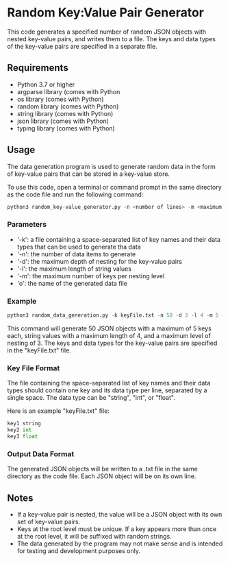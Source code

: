 # Random Key:Value Pair Generator

This code generates a specified number of random JSON objects with nested key-value pairs, and writes them to a file. The keys and data types of the key-value pairs are specified in a separate file.



## Requirements

- Python 3.7 or higher
- argparse library (comes with Python
- os library (comes with Python)
- random library (comes with Python)
- string library (comes with Python)
- json library (comes with Python)
- typing library (comes with Python)



## Usage
The data generation program is used to generate random data in the form of key-value pairs that can be stored in a key-value store.

To use this code, open a terminal or command prompt in the same directory as the code file and run the following command:
```python
python3 random_key-value_generator.py -n <number of lines> -m <maximum keys> -l <maximum string length> -d <maximum level of nesting> -f <key file>
```


### Parameters

- '-k': a file containing a space-separated list of key names and their data types that can be used to generate tha data
- '-n': the number of data items to generate
- '-d': the maximum depth of nesting for the key-value pairs
- '-l': the maximum length of string values
- '-m': the maximum number of keys per nesting level
-  'o': the name of the generated data file



### Example

```python
python3 random_data_generation.py -k keyFile.txt -n 50 -d 3 -l 4 -m 5 -o outputFile.txt
```
This command will generate 50 JSON objects with a maximum of 5 keys each, string values with a maximum length of 4, and a maximum level of nesting of 3. The keys and data types for the key-value pairs are specified in the "keyFile.txt" file.


### Key File Format

The file containing the space-separated list of key names and their data types should contain one key and its data type per line, separated by a single space. The data type can be "string", "int", or "float".

Here is an example "keyFile.txt" file:

```python
key1 string
key2 int
key3 float
```


### Output Data Format

The generated JSON objects will be written to a .txt file in the same directory as the code file. Each JSON object will be on its own line. 



## Notes

- If a key-value pair is nested, the value will be a JSON object with its own set of key-value pairs.
- Keys at the root level must be unique. If a key appears more than once at the root level, it will be suffixed with random strings.
- The data generated by the program may not make sense and is intended for testing and development purposes only.
